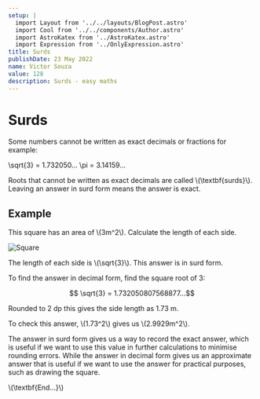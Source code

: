 ```yaml
---
setup: |
  import Layout from '../../layouts/BlogPost.astro'
  import Cool from '../../components/Author.astro'
  import AstroKatex from '../AstroKatex.astro'
  import Expression from '../OnlyExpression.astro'
title: Surds
publishDate: 23 May 2022
name: Victor Souza
value: 128
description: Surds - easy maths
---
```


# Surds

Some numbers cannot be written as exact decimals or fractions for example:

<Expression is:raw>
\sqrt{3} = 1.732050...
\pi = 3.14159...
</Expression>

<AstroKatex is:raw>
    <p>Roots that cannot be written as exact decimals are called \(\textbf{surds}\). Leaving an answer in surd form means the answer is exact.</p>
</AstroKatex>

## Example

<AstroKatex is:raw>
<p>This square has an area of \(3m^2\). Calculate the length of each side.</p>
<AstroKatex>

![Square](/demo-astro-katex/square.png)

<AstroKatex is:raw>
<p>The length of each side is \(\sqrt{3}\). This answer is in surd form.</p>

<p>To find the answer in decimal form, find the square root of 3:</p>

$$ \sqrt{3} = 1.732050807568877...$$

<p>Rounded to 2 dp this gives the side length as 1.73 m.</p>

<p>To check this answer, \(1.73^2\) gives us \(2.9929m^2\).</p>

<p>The answer in surd form gives us a way to record the exact answer, which is useful if we want to use this value in further calculations to minimise rounding errors. While the answer in decimal form gives us an approximate answer that is useful if we want to use the answer for practical purposes, such as drawing the square.</p>
<AstroKatex>

<AstroKatex>
\(\textbf{End...}\)
</AstroKatex>